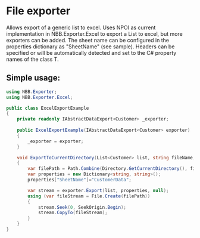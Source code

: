 ﻿File exporter
===============

Allows export of a generic list to excel.
Uses NPOI as current implementation in NBB.Exporter.Excel to export a List<T> to excel, but more exporters can be added.
The sheet name can be configured in the properties dictionary as "SheetName" (see sample). 
Headers can be specified or will be automatically detected and set to the C# property names of the class T.

Simple usage:
----------------

```csharp
using NBB.Exporter;
using NBB.Exporter.Excel;

public class ExcelExportExample
{
	private readonly IAbstractDataExport<Customer> _exporter;	
	
	public ExcelExportExample(IAbstractDataExport<Customer> exporter)
	{
		_exporter = exporter;
	}

	void ExportToCurrentDirectory(List<Customer> list, string fileName,)
	{
		var filePath = Path.Combine(Directory.GetCurrentDirectory(), fileName);
		var properties = new Dictionary<string, string>();
		properties["SheetName"]="CustomerData";

		var stream = exporter.Export(list, properties, null);
		using (var fileStream = File.Create(filePath))
		{
			stream.Seek(0, SeekOrigin.Begin);
			stream.CopyTo(fileStream);
		}
	}
}
```